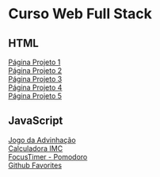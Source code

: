 # Curso Web Full Stack
 
 <h2> HTML </h2>
 
 <a href="https://juninho15830.github.io/Curso-Web-Full-Stack/Front-End/HTML-CSS/Projeto-01/"> Página Projeto 1</a> <br>
 <a href="https://juninho15830.github.io/Curso-Web-Full-Stack/Front-End/HTML-CSS/Projeto-02/"> Página Projeto 2</a> <br>
 <a href="https://juninho15830.github.io/Curso-Web-Full-Stack/Front-End/HTML-CSS/Projeto-03/"> Página Projeto 3</a> <br>
 <a href="https://juninho15830.github.io/Curso-Web-Full-Stack/Front-End/HTML-CSS/Projeto-04/"> Página Projeto 4</a> <br>
 <a href="https://juninho15830.github.io/Curso-Web-Full-Stack/Front-End/HTML-CSS/Projeto-05/"> Página Projeto 5</a>

<h2> JavaScript </h2>

<a href="https://juninho15830.github.io/Curso-Web-Full-Stack/Front-End/JavaScript/Projetos%20em%20JavaScript/Jogo%20da%20advinhacao%20com%20HTML%20e%20CSS"> Jogo da Advinhação</a> <br>
<a href="https://juninho15830.github.io/Curso-Web-Full-Stack/Front-End/JavaScript/Projetos%20em%20JavaScript/Calculadora%20IMC">  Calculadora IMC </a> <br>
<a href="https://juninho15830.github.io/Curso-Web-Full-Stack/Front-End/JavaScript/Projetos%20em%20JavaScript/Focus%20timer"> FocusTimer - Pomodoro </a> <br>
<a href="https://juninho15830.github.io/Curso-Web-Full-Stack/Front-End/JavaScript/Projetos%20em%20JavaScript/Github favorites"> Github Favorites </a> <br>
